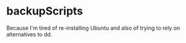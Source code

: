 # backupScripts

Because I'm tired of re-installing Ubuntu and also of trying to rely on alternatives to dd. 


